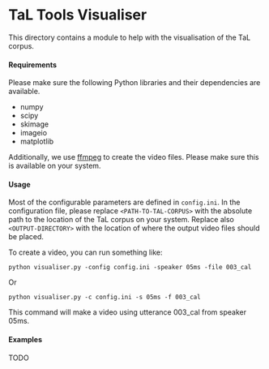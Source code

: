 # TaL Tools Visualiser
This directory contains a module to help with the visualisation of the TaL corpus.



#### Requirements

Please make sure the following Python libraries and their dependencies are available.

- numpy
- scipy
- skimage
- imageio
- matplotlib

Additionally, we use [ffmpeg](https://ffmpeg.org) to create the video files. Please make sure this is available on your system.


#### Usage

Most of the configurable parameters are defined in `config.ini`.
In the configuration file, please replace `<PATH-TO-TAL-CORPUS>` with the absolute path to the location of the TaL corpus on your system. Replace also `<OUTPUT-DIRECTORY>` with the location of where the output video files should be placed.

To create a video, you can run something like:

`python visualiser.py -config config.ini -speaker 05ms -file 003_cal`

Or

`python visualiser.py -c config.ini -s 05ms -f 003_cal`

This command will make a video using utterance 003_cal from speaker 05ms.


#### Examples

TODO

